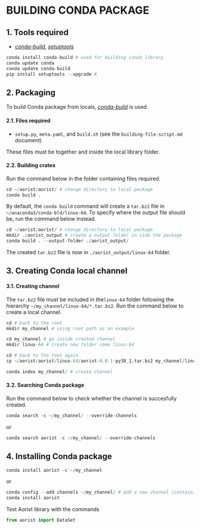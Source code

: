 # BUILDING CONDA PACKAGE
## 1. Tools required
- [*conda-build*](https://docs.conda.io/_/downloads/conda-build/en/latest/pdf/), [*setuptools*](https://pypi.org/project/setuptools/)

```python
conda install conda-build # used for building conda library
conda update conda 
conda update conda-build 
pip install setuptools --upgrade # 
```

## 2. Packaging 
To build Conda package from locals, [*conda-build*](https://docs.conda.io/_/downloads/conda-build/en/latest/pdf/) is used.

#### 2.1. Files required
- `setup.py`, `meta.yaml`, and `build.sh` (see the `building-file-script.md` document)

These files must be together and inside the local library folder. 
#### 2.2. Building crates
Run the command below in the folder containing files required.
```python
cd ~/aorist/aorist/ # change directory to local package
conda build .
```
By default, the `conda build` command will create a `tar.bz2` file in `~/anaconda3/conda-bld/linux-64`. To specify where the output file should be, run the command below instead.
```python
cd ~/aorist/aorist/ # change directory to local package
mkdir ./aorist_output # create a output folder in side the package
conda build . --output-folder ./aorist_output/ 
```
The created `tar.bz2` file is now in `./aorist_output/linux-64` folder.

## 3. Creating Conda local channel 
#### 3.1. Creating channel
The `tar.bz2` file must be included in the`linux-64` folder following the hierarchy `~/my_channel/linux-64/*.tar.bz2`. Run the command below to create a local channel.
```python
cd # back to the root
mkdir my_channel # using root path as an example

cd my_channel # go inside created channel
mkdir linux-64 # create new folder name linux-64 

cd # back to the root again
cp ~/aorist/aorist/linux-64/aorist-0.0.1-py38_1.tar.bz2 my_channel/linux-64/aorist-0.0.1-py38_1.tar.bz2 # copy tar.bz2 file to my_channel/linux-64 folder 

conda index my_channel/ # create channel
```

#### 3.2. Searching Conda package
Run the command below to check whether the channel is succesfully created. 
```python
conda search -c ~/my_channel/ --override-channels
```
or
```python
conda search aorist -c ~/my_channel/ --override-channels
```
## 4. Installing Conda package
```python
conda install aorist -c ~/my_channel
```
or
```python
conda config --add channels ~/my_channel/ # Add a new channel (containing aorist)
conda install aorist
```
Test Aorist library with the commands
```python
from aorist import DataSet
```
